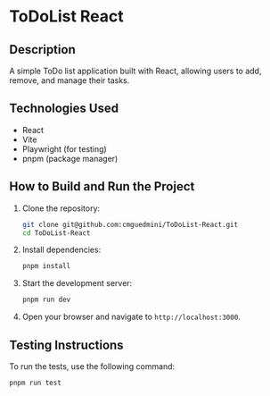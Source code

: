 # ToDoList React

## Description
A simple ToDo list application built with React, allowing users to add, remove, and manage their tasks.

## Technologies Used
- React
- Vite
- Playwright (for testing)
- pnpm (package manager)

## How to Build and Run the Project
1. Clone the repository:
   ```bash
   git clone git@github.com:cmguedmini/ToDoList-React.git
   cd ToDoList-React
   ```

2. Install dependencies:
   ```bash
   pnpm install
   ```

3. Start the development server:
   ```bash
   pnpm run dev
   ```

4. Open your browser and navigate to `http://localhost:3000`.

## Testing Instructions
To run the tests, use the following command:
```bash
pnpm run test

